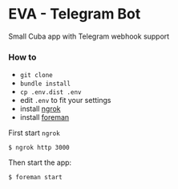 # EVA - Telegram Bot

Small Cuba app with Telegram webhook support

### How to

- `git clone`
- `bundle install`
- `cp .env.dist .env`
- edit `.env` to fit your settings
- install [ngrok](https://ngrok.com/)
- install [foreman](https://github.com/ddollar/foreman)

First start `ngrok`
```
$ ngrok http 3000
```
Then start the app:
```
$ foreman start
```
